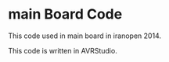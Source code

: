main Board Code
=============

This code used in main board in iranopen 2014.

This code is written in AVRStudio.
